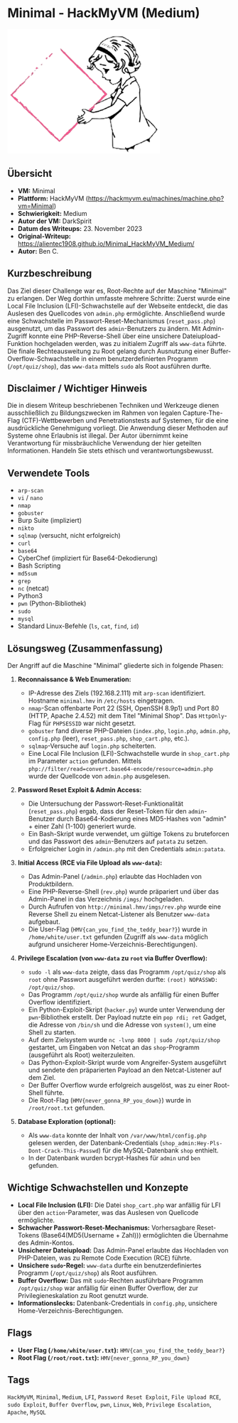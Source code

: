 # Minimal - HackMyVM (Medium)

![Minimal.png](Minimal.png)

## Übersicht

*   **VM:** Minimal
*   **Plattform:** HackMyVM (https://hackmyvm.eu/machines/machine.php?vm=Minimal)
*   **Schwierigkeit:** Medium
*   **Autor der VM:** DarkSpirit
*   **Datum des Writeups:** 23. November 2023
*   **Original-Writeup:** https://alientec1908.github.io/Minimal_HackMyVM_Medium/
*   **Autor:** Ben C.

## Kurzbeschreibung

Das Ziel dieser Challenge war es, Root-Rechte auf der Maschine "Minimal" zu erlangen. Der Weg dorthin umfasste mehrere Schritte: Zuerst wurde eine Local File Inclusion (LFI)-Schwachstelle auf der Webseite entdeckt, die das Auslesen des Quellcodes von `admin.php` ermöglichte. Anschließend wurde eine Schwachstelle im Passwort-Reset-Mechanismus (`reset_pass.php`) ausgenutzt, um das Passwort des `admin`-Benutzers zu ändern. Mit Admin-Zugriff konnte eine PHP-Reverse-Shell über eine unsichere Dateiupload-Funktion hochgeladen werden, was zu initialem Zugriff als `www-data` führte. Die finale Rechteausweitung zu Root gelang durch Ausnutzung einer Buffer-Overflow-Schwachstelle in einem benutzerdefinierten Programm (`/opt/quiz/shop`), das `www-data` mittels `sudo` als Root ausführen durfte.

## Disclaimer / Wichtiger Hinweis

Die in diesem Writeup beschriebenen Techniken und Werkzeuge dienen ausschließlich zu Bildungszwecken im Rahmen von legalen Capture-The-Flag (CTF)-Wettbewerben und Penetrationstests auf Systemen, für die eine ausdrückliche Genehmigung vorliegt. Die Anwendung dieser Methoden auf Systeme ohne Erlaubnis ist illegal. Der Autor übernimmt keine Verantwortung für missbräuchliche Verwendung der hier geteilten Informationen. Handeln Sie stets ethisch und verantwortungsbewusst.

## Verwendete Tools

*   `arp-scan`
*   `vi` / `nano`
*   `nmap`
*   `gobuster`
*   Burp Suite (impliziert)
*   `nikto`
*   `sqlmap` (versucht, nicht erfolgreich)
*   `curl`
*   `base64`
*   CyberChef (impliziert für Base64-Dekodierung)
*   Bash Scripting
*   `md5sum`
*   `grep`
*   `nc` (netcat)
*   Python3
*   `pwn` (Python-Bibliothek)
*   `sudo`
*   `mysql`
*   Standard Linux-Befehle (`ls`, `cat`, `find`, `id`)

## Lösungsweg (Zusammenfassung)

Der Angriff auf die Maschine "Minimal" gliederte sich in folgende Phasen:

1.  **Reconnaissance & Web Enumeration:**
    *   IP-Adresse des Ziels (192.168.2.111) mit `arp-scan` identifiziert. Hostname `minimal.hmv` in `/etc/hosts` eingetragen.
    *   `nmap`-Scan offenbarte Port 22 (SSH, OpenSSH 8.9p1) und Port 80 (HTTP, Apache 2.4.52) mit dem Titel "Minimal Shop". Das `HttpOnly`-Flag für `PHPSESSID` war nicht gesetzt.
    *   `gobuster` fand diverse PHP-Dateien (`index.php`, `login.php`, `admin.php`, `config.php` (leer), `reset_pass.php`, `shop_cart.php`, etc.).
    *   `sqlmap`-Versuche auf `login.php` scheiterten.
    *   Eine Local File Inclusion (LFI)-Schwachstelle wurde in `shop_cart.php` im Parameter `action` gefunden. Mittels `php://filter/read=convert.base64-encode/resource=admin.php` wurde der Quellcode von `admin.php` ausgelesen.

2.  **Password Reset Exploit & Admin Access:**
    *   Die Untersuchung der Passwort-Reset-Funktionalität (`reset_pass.php`) ergab, dass der Reset-Token für den `admin`-Benutzer durch Base64-Kodierung eines MD5-Hashes von "admin" + einer Zahl (1-100) generiert wurde.
    *   Ein Bash-Skript wurde verwendet, um gültige Tokens zu bruteforcen und das Passwort des `admin`-Benutzers auf `patata` zu setzen.
    *   Erfolgreicher Login in `/admin.php` mit den Credentials `admin:patata`.

3.  **Initial Access (RCE via File Upload als `www-data`):**
    *   Das Admin-Panel (`/admin.php`) erlaubte das Hochladen von Produktbildern.
    *   Eine PHP-Reverse-Shell (`rev.php`) wurde präpariert und über das Admin-Panel in das Verzeichnis `/imgs/` hochgeladen.
    *   Durch Aufrufen von `http://minimal.hmv/imgs/rev.php` wurde eine Reverse Shell zu einem Netcat-Listener als Benutzer `www-data` aufgebaut.
    *   Die User-Flag (`HMV{can_you_find_the_teddy_bear?}`) wurde in `/home/white/user.txt` gefunden (Zugriff als `www-data` möglich aufgrund unsicherer Home-Verzeichnis-Berechtigungen).

4.  **Privilege Escalation (von `www-data` zu `root` via Buffer Overflow):**
    *   `sudo -l` als `www-data` zeigte, dass das Programm `/opt/quiz/shop` als `root` ohne Passwort ausgeführt werden durfte: `(root) NOPASSWD: /opt/quiz/shop`.
    *   Das Programm `/opt/quiz/shop` wurde als anfällig für einen Buffer Overflow identifiziert.
    *   Ein Python-Exploit-Skript (`hacker.py`) wurde unter Verwendung der `pwn`-Bibliothek erstellt. Der Payload nutzte ein `pop rdi; ret` Gadget, die Adresse von `/bin/sh` und die Adresse von `system()`, um eine Shell zu starten.
    *   Auf dem Zielsystem wurde `nc -lvnp 8000 | sudo /opt/quiz/shop` gestartet, um Eingaben von Netcat an das `shop`-Programm (ausgeführt als Root) weiterzuleiten.
    *   Das Python-Exploit-Skript wurde vom Angreifer-System ausgeführt und sendete den präparierten Payload an den Netcat-Listener auf dem Ziel.
    *   Der Buffer Overflow wurde erfolgreich ausgelöst, was zu einer Root-Shell führte.
    *   Die Root-Flag (`HMV{never_gonna_RP_you_down}`) wurde in `/root/root.txt` gefunden.

5.  **Database Exploration (optional):**
    *   Als `www-data` konnte der Inhalt von `/var/www/html/config.php` gelesen werden, der Datenbank-Credentials (`shop_admin:Hey-Pls-Dont-Crack-This-Passwd`) für die MySQL-Datenbank `shop` enthielt.
    *   In der Datenbank wurden bcrypt-Hashes für `admin` und `ben` gefunden.

## Wichtige Schwachstellen und Konzepte

*   **Local File Inclusion (LFI):** Die Datei `shop_cart.php` war anfällig für LFI über den `action`-Parameter, was das Auslesen von Quellcode ermöglichte.
*   **Schwacher Passwort-Reset-Mechanismus:** Vorhersagbare Reset-Tokens (Base64(MD5(Username + Zahl))) ermöglichten die Übernahme des Admin-Kontos.
*   **Unsicherer Dateiupload:** Das Admin-Panel erlaubte das Hochladen von PHP-Dateien, was zu Remote Code Execution (RCE) führte.
*   **Unsichere `sudo`-Regel:** `www-data` durfte ein benutzerdefiniertes Programm (`/opt/quiz/shop`) als Root ausführen.
*   **Buffer Overflow:** Das mit `sudo`-Rechten ausführbare Programm `/opt/quiz/shop` war anfällig für einen Buffer Overflow, der zur Privilegieneskalation zu Root genutzt wurde.
*   **Informationslecks:** Datenbank-Credentials in `config.php`, unsichere Home-Verzeichnis-Berechtigungen.

## Flags

*   **User Flag (`/home/white/user.txt`):** `HMV{can_you_find_the_teddy_bear?}`
*   **Root Flag (`/root/root.txt`):** `HMV{never_gonna_RP_you_down}`

## Tags

`HackMyVM`, `Minimal`, `Medium`, `LFI`, `Password Reset Exploit`, `File Upload RCE`, `sudo Exploit`, `Buffer Overflow`, `pwn`, `Linux`, `Web`, `Privilege Escalation`, `Apache`, `MySQL`
